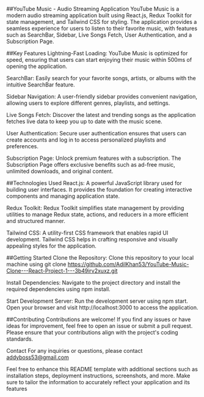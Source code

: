 ##YouTube Music - Audio Streaming Application
YouTube Music is a modern audio streaming application built using React.js, Redux Toolkit for state management, and Tailwind CSS for styling. The application provides a seamless experience for users to listen to their favorite music, with features such as SearchBar, Sidebar, Live Songs Fetch, User Authentication, and a Subscription Page.

##Key Features
Lightning-Fast Loading: YouTube Music is optimized for speed, ensuring that users can start enjoying their music within 500ms of opening the application.

SearchBar: Easily search for your favorite songs, artists, or albums with the intuitive SearchBar feature.

Sidebar Navigation: A user-friendly sidebar provides convenient navigation, allowing users to explore different genres, playlists, and settings.

Live Songs Fetch: Discover the latest and trending songs as the application fetches live data to keep you up to date with the music scene.

User Authentication: Secure user authentication ensures that users can create accounts and log in to access personalized playlists and preferences.

Subscription Page: Unlock premium features with a subscription. The Subscription Page offers exclusive benefits such as ad-free music, unlimited downloads, and original content.

##Technologies Used
React.js: A powerful JavaScript library used for building user interfaces. It provides the foundation for creating interactive components and managing application state.

Redux Toolkit: Redux Toolkit simplifies state management by providing utilities to manage Redux state, actions, and reducers in a more efficient and structured manner.

Tailwind CSS: A utility-first CSS framework that enables rapid UI development. Tailwind CSS helps in crafting responsive and visually appealing styles for the application.

##Getting Started
Clone the Repository: Clone this repository to your local machine using git clone https://github.com/AdilKhan53/YouTube-Music-Clone---React-Project-1---3b49irv2xuxz.git

Install Dependencies: Navigate to the project directory and install the required dependencies using npm install.

Start Development Server: Run the development server using npm start. Open your browser and visit http://localhost:3000 to access the application.

##Contributing
Contributions are welcome! If you find any issues or have ideas for improvement, feel free to open an issue or submit a pull request. Please ensure that your contributions align with the project's coding standards.

Contact
For any inquiries or questions, please contact addyboss53@gmail.com

Feel free to enhance this README template with additional sections such as installation steps, deployment instructions, screenshots, and more. Make sure to tailor the information to accurately reflect your application and its features